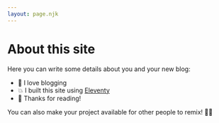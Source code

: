 ```yaml
---
layout: page.njk
---
```


# About this site

Here you can write some details about you and your new blog: 

* 🎉 I love blogging
* 💥 I built this site using [Eleventy](https://www.11ty.dev/) 
* 🌈 Thanks for reading!

You can also make your project available for other people to remix! 🎏✨
